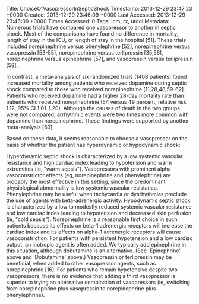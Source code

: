 Title: ChoiceOfVasopressorInSepticShock
Timestamp: 2013-12-29 23:47:23 +0000
Created: 2013-12-29 23:46:09 +0000
Last Accessed: 2013-12-29 23:46:09 +0000
Times Accessed: 0
Tags: icm, rx, utdol
Metadata: 
Numerous trials have compared one vasopressor to another in septic shock. Most of the comparisons have found no difference in mortality, length of stay in the ICU, or length of stay in the hospital [51]. These trials included norepinephrine versus phenylephrine [52], norepinephrine versus vasopressin [53-55], norepinephrine versus terlipressin [35,56], norepinephrine versus epinephrine [57], and vasopressin versus terlipressin [58].

In contrast, a meta-analysis of six randomized trials (1408 patients) found increased mortality among patients who received dopamine during septic shock compared to those who received norepinephrine [11,28,48,59-62]. Patients who received dopamine had a higher 28-day mortality rate than patients who received norepinephrine (54 versus 49 percent, relative risk 1.12, 95% CI 1.01-1.20). Although the causes of death in the two groups were not compared, arrhythmic events were two times more common with dopamine than norepinephrine. These findings were supported by another meta-analysis [63].

Based on these data, it seems reasonable to choose a vasopressor on the basis of whether the patient has hyperdynamic or hypodynamic shock:

Hyperdynamic septic shock is characterized by a low systemic vascular resistance and high cardiac index leading to hypotension and warm extremities (ie, "warm sepsis"). Vasopressors with prominent alpha vasoconstrictor effects (eg, norepinephrine and phenylephrine) are probably the most effective in this setting, since the predominant physiological abnormality is low systemic vascular resistance. Phenylephrine may be useful when tachycardia or dysrhythmias preclude the use of agents with beta-adrenergic activity.
Hypodynamic septic shock is characterized by a low to modestly reduced systemic vascular resistance and low cardiac index leading to hypotension and decreased skin perfusion (ie, "cold sepsis"). Norepinephrine is a reasonable first choice in such patients because its effects on beta-1 adrenergic receptors will increase the cardiac index and its effects on alpha-1 adrenergic receptors will cause vasoconstriction. For patients with persistent hypotension and a low cardiac output, an inotropic agent is often added. We typically add epinephrine in this situation, although dobutamine is an alternative. (See 'Epinephrine' above and 'Dobutamine' above.)
Vasopressin or terlipressin may be beneficial, when added to other vasopressor agents, such as norepinephrine [16]. For patients who remain hypotensive despite two vasopressors, there is no evidence that adding a third vasopressor is superior to trying an alternative combination of vasopressors (ie, switching from norepinephrine plus vasopressin to norepinephrine plus phenylephrine).